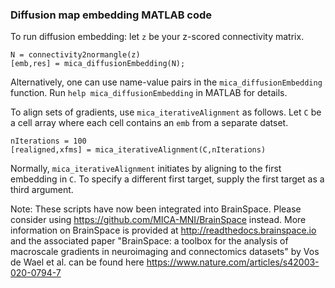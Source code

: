 ### Diffusion map embedding MATLAB code
To run diffusion embedding: let `z` be your z-scored connectivity matrix. 
```
N = connectivity2normangle(z)
[emb,res] = mica_diffusionEmbedding(N); 
```
Alternatively, one can use name-value pairs in the `mica_diffusionEmbedding` function. Run `help mica_diffusionEmbedding` in MATLAB for details. 

To align sets of gradients, use `mica_iterativeAlignment` as follows. Let `C` be a cell array where each cell contains an `emb` from a separate datset. 
```
nIterations = 100
[realigned,xfms] = mica_iterativeAlignment(C,nIterations)
```
Normally, `mica_iterativeAlignment` initiates by aligning to the first embedding in `C`. To specify a different first target, supply the first target as a third argument. 

Note: These scripts have now been integrated into BrainSpace. Please consider using https://github.com/MICA-MNI/BrainSpace instead. More information on BrainSpace is provided at http://readthedocs.brainspace.io and the associated paper "BrainSpace: a toolbox for the analysis of macroscale gradients in neuroimaging and connectomics datasets" by Vos de Wael et al. can be found here https://www.nature.com/articles/s42003-020-0794-7


